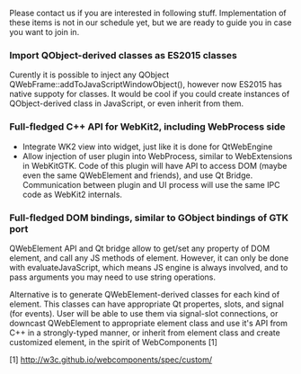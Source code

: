 Please contact us if you are interested in following stuff. Implementation of these items is not in our schedule yet, but we are ready to guide you in case you want to join in.

### Import QObject-derived classes as ES2015 classes

Curently it is possible to inject any QObject QWebFrame::addToJavaScriptWindowObject(), however now ES2015 has native suppoty for classes. It would be cool if you could create instances of QObject-derived class in JavaScript, or even inherit from them.

### Full-fledged C++ API for WebKit2, including WebProcess side

* Integrate WK2 view into widget, just like it is done for QtWebEngine
* Allow injection of user plugin into WebProcess, similar to WebExtensions in WebKitGTK. Code of this plugin will have API to access DOM (maybe even the same QWebElement and friends), and use Qt Bridge. Communication between plugin and UI process will use the same IPC code as WebKit2 internals.

### Full-fledged DOM bindings, similar to GObject bindings of GTK port

QWebElement API and Qt bridge allow to get/set any property of DOM element, and call any JS methods of element. However, it can only be done with evaluateJavaScript, which means JS engine is always involved, and to pass arguments you may need to use string operations.

Alternative is to generate QWebElement-derived classes for each kind of element. This classes can have appropriate Qt propertes, slots, and signal (for events). User will be able to use them via signal-slot connections, or downcast QWebElement to appropriate element class and use it's API from C++ in a strongly-typed manner, or inherit from element class and create customized element, in the spirit of WebComponents [1]

[1] http://w3c.github.io/webcomponents/spec/custom/